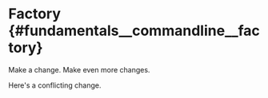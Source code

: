 Factory {#fundamentals__commandline__factory}
======================

Make a change. Make even more changes.

Here's a conflicting change.